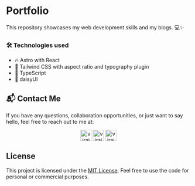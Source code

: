 # Portfolio

This repository showcases my web development skills and my blogs. 💻✨



### 🛠️ Technologies used

- 🔥 Astro with React
- 🎨 Tailwind CSS with aspect ratio and typography plugin
- 🎉 TypeScript
- 🎨 daisyUI


## 📬 Contact Me

If you have any questions, collaboration opportunities, or just want to say hello, feel free to reach out to me at:

<p align="center">
  <a href="https://linkedin.com/in/virajbahulkar" target="blank"><img align="center" src="https://cdn.jsdelivr.net/npm/simple-icons@3.0.1/icons/linkedin.svg" alt="virajbahulkar" height="30" width="30" /></a>
  <a href="https://fb.com/virajbahulkar" target="blank"><img align="center" src="https://cdn.jsdelivr.net/npm/simple-icons@3.0.1/icons/facebook.svg" alt="virajbahulkar" height="30" width="30" /></a>
  <a href="https://instagram.com/virajbahulkar" target="blank"><img align="center" src="https://cdn.jsdelivr.net/npm/simple-icons@3.0.1/icons/instagram.svg" alt="virajbahulkar" height="30" width="30" /></a>
</p>

## License

This project is licensed under the [MIT License](LICENSE). Feel free to use the code for personal or commercial purposes.
